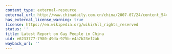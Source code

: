 ```yaml
---
content_type: external-resource
external_url: http://www.chinadaily.com.cn/china/2007-07/24/content_5442476.htm
has_external_license_warning: true
license: https://en.wikipedia.org/wiki/All_rights_reserved
status: ''
title: Latest Report on Gay People in China
uid: e6233777-7980-49da-975b-e4a7b23ef2ab
wayback_url: ''
---
```

